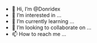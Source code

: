 - 👋 Hi, I’m @Donridex
- 👀 I’m interested in ...
- 🌱 I’m currently learning ...
- 💞️ I’m looking to collaborate on ...
- 📫 How to reach me ...

<!---
Donridex/Donridex is a ✨ special ✨ repository because its `README.md` (this file) appears on your GitHub profile.
You can click the Preview link to take a look at your changes.
--->
